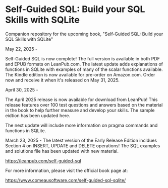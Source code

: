 # Self-Guided SQL: Build your SQL Skills with SQLite

Companion repository for the upcoming book, "Self-Guided SQL: Build your SQL Skills with SQLite"

May 22, 2025 - 

Self-Guided SQL is now complete! The full version is available in both PDF and EPUB formats on LeanPub.com. The latest update adds explanations of functions in SQLite with examples of many of the scalar functions available.
The Kindle edition is now available for pre-order on Amazon.com. Order now and receive it when it's released on May 31, 2025.

April 30, 2025 - 

The April 2025 release is now available for download from LeanPub! This release features over 100 test questions and answers based on the material in the book to help further measure and develop your skills. The sample eidtion has been updated here.

The next update will include more information on pragma commands and functions in SQLite.

March 23, 2025 - 
The latest version of the Early Release Edition incldues Section 4 on INSERT, UPDATE and DELETE operations!
The SQL examples and solutions file has been updated with new material.

https://leanpub.com/self-guided-sql

For more information, please visit the official book page at:

https://www.comeausoftware.com/self-guided-sql-sqlite/

